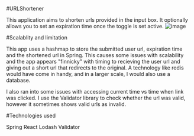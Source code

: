 #URLShortener 

This application aims to shorten urls provided in the input box. It optionally allows you to set an expiration time once the toggle is set active.
![image](https://user-images.githubusercontent.com/44074300/235665702-6ff0d67a-5d89-445c-9767-a3d563908ea5.png)



#Scalablity and limitation

This app uses a hashmap to store the submitted user url, expiration time and the shortened url in Spring. This causes some issues with scalability and the app appears "finnicky" with timing to recieving the user url and giving out a short url that redirects to the original. A technology  like redis would have come in handy, and in a larger scale, I would also use a database. 

I also ran into some issues with accessing current time vs time when link was clicked. 
I use the Validator library to check whether the url was valid, however it sometimes shows valid urls as invalid.

#Technologies used

Spring
React 
Lodash
Validator
